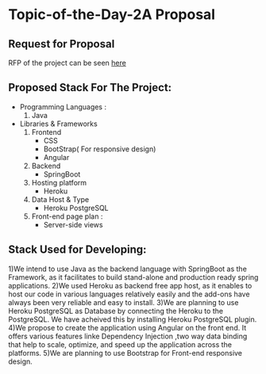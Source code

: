 # Topic-of-the-Day-2A Proposal
## Request for Proposal
RFP of the project can be seen [here](https://github.com/Rohitreddz/Topic-of-the-Day/blob/main/rfp.md)


## Proposed Stack For The Project:   
* Programming Languages :   
  1. Java
* Libraries & Frameworks   
  1. Frontend
      * CSS
      * BootStrap( For responsive design)
      * Angular
  2. Backend
      * SpringBoot
  3. Hosting platform
      * Heroku
  4. Data Host & Type
      * Heroku PostgreSQL
  5. Front-end page plan :
      * Server-side views


## Stack Used for Developing:
1)We intend to use Java as the backend language with SpringBoot as the Framework, as it facilitates to build stand-alone and production ready spring applications.
2)We used Heroku as backend free app host, as it enables to host our code in various languages relatively easily and the add-ons have always been very reliable and easy to install.
3)We are planning to use Heroku PostgreSQL as Database by connecting the Heroku to the PostgreSQL. We have acheived this by installing Heroku PostgreSQL plugin.
4)We propose to create the application using Angular on the front end. It offers various features linke Dependency Injection ,two way data binding that help to scale, optimize, and speed up the application across the platforms. 
5)We are planning to use Bootstrap for Front-end responsive design.
